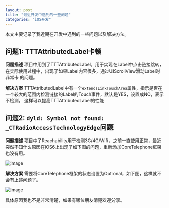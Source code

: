 ```yaml
---
layout: post
title: "最近开发中遇到的一些问题"
categories: "iOS开发"
---
```


本文主要记录了我近期在开发中遇到的一些问题以及解决方法。

## 问题1: TTTAttributedLabel卡顿

**问题描述** 项目中用到了TTTAttributedLabel，用于实现在Label中点击链接跳转，在实际使用过程中，出现了如果Label内容很多，通过UIScrollView滑动Label时非常卡
的问题。

**解决方案** TTTAttributedLabel中有一个`extendsLinkTouchArea`属性，指示是否在一个较大的范围内检测链接的Label的Touch事件，默认是YES，设置成NO，表示不检测，
这样可以提高TTTAttributedLabel的性能

## 问题2: `dyld: Symbol not found: _CTRadioAccessTechnologyEdge`问题

**问题描述** 项目中了Reachability用于检测3G/4G/Wifi，之前一直使用正常，最近突然不知什么原因在iOS6上出现了如下图的问题，重新添加CoreTelephone框架也没有用。

![image](http://oldblog.shicishuzhai.com/Screen%20Shot%202015-10-15%20at%2009.33.53.png)

**解决方案** 需要将CoreTelephone框架的状态设置为Optional，如下图，这样就不会有上述问题了。

![image](http://oldblog.shicishuzhai.com/Screen%20Shot%202015-10-16%20at%2022.15.38.png)

具体原因我也不是非常清楚，如果有哪位朋友清楚欢迎分享。
